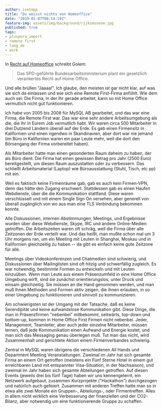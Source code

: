 ```yaml
---
author: isotopp
title: "Du weisst nichts von Homeoffice"
date: "2019-01-07T09:14:19Z"
feature-img: assets/img/background/rijksmuseum.jpg
published: true
tags:
- pluspora_import
- remote first
- lang_de
- work
---
```


In [Recht auf Homeoffice](https://www.golem.de/news/spd-arbeitsministerium-will-recht-auf-homeoffice-per-gesetz-1901-138520.html) schreibt Golem:

> Das SPD-geführte Bundesarbeitsministerium plant ein gesetzlich verankertes Recht auf Home Office.

Und alle brüllen "Jaaaa!".
Ich glaube, den meisten ist gar nicht klar, auf was sie sich da einlassen und wie sich eine Remote First-Firma anfühlt.
Wie dem auch sei:
Die Firma, in der Ihr gerade arbeitet, kann so mit Home Office vermutlich nicht gut funktionieren.

Ich habe von 2005 bis 2008 für MySQL AB gearbeitet, und das war eine Firma, die Remote First war.
Das war eine sehr andere Arbeitsumgebung als die, die ihr in Eurem Job vermutlich habt.
Wir waren circa 500 Mitarbeiter in drei Dutzend Ländern überall auf der Erde.
Es gab einen Firmensitz in Kalifornien und einen irgendwo in Skandinavien, aber dort war nie jemand (im Büro in Kalifornien waren ein paar Leute mehr, weil die dort den Börsengang der Firma vorbereitet haben).

Als Mitarbeiter hatte man einen gesonderten Raum daheim zu haben, der als Büro dient.
Die Firma hat einen gewissen Betrag pro Jahr (2500 Euro) bereitgestellt, um diesen Raum auszustatten oder zu verbessern.
Das schließt Arbeitsmaterial (Laptop) wie Büroausstattung (Stuhl, Tisch, etc pp) mit ein. 

Weil es faktisch keine Firmenräume gab, gab es auch kein Firmen-VPN, denn das hätte den Zugang erschwert.
Stattdessen gab es einen Haufen Webdienste, über die die Kommunikation stattfand.
Diese waren verschlüsselt und mit einem Single Sign On versehen, aber generell von überall zugänglich von wo aus man eine TLS Verbindung bekommen konnte.

Alle Diskussionen, internen Abstimmungen, Meetings, und Ergebnisse wurden über diese Webdienste, Skype, IRC und andere Online-Medien getroffen.
Die Arbeitszeiten waren oft schräg, weil die Firma über alle Zeitzonen der Erde verteilt war.
Und das heißt, man mußte schon mal um 3 Uhr morgens ran, um ein Meeting mit Leuten in Shanghai, Moskau und in Kalifornien gleichzeitig zu haben -- da gibt es einfach keine gute Zeitzone für alle.

Meetings über Videokonferenzen und Chatmedien sind schwierig, und Diskussionen über Mailinglisten sind oft hitzig und schwerfällig zugleich.
Es war notwendig, bestimmte Formen zu entwickeln und mit Leuten einzuüben.
Wenn man Leute aus einem Präsenzumfeld in eine Home Office Umgebung wirft, sind sie zunächst orientierungslos, unter Druck und einsam gleichzeitig.
Sie müssen an die Hand genommen werden, und man muß Ihnen Methoden und Formen aktiv zeigen, die ihnen erlauben, in so einer Umgebung zu funktionieren und sinnvoll zu kommunizieren.

Am schwierigsten ist der Umgang mit der Tatsache, daß es keine Serendipität und keine aufwandslose Kommunikation gibt.
Diese Dinge, die man in Präsenzfirmen "nebenbei" mitbekommt, seitwärts, top-down und bottom-up, kommen in Home Office First Firmen nicht nebenbei.
Jeder, Management, Teamleiter, aber auch jeder einzelne Mitarbeiter, müssen lernen, daß jede Kommunikation einen Aufwand und Energie kostet, und man sich das Messaging genau überlegen muß. 
Tut man das nicht, wird Zusammenhalt und gerichtete Aktion einem Firmenverbandes schwierig.

Zentral in MySQL waren übrigens die verschiedenen All Hands und Department Meeting Veranstaltungen.
Zweimal im Jahr hat sich gesamte Firma an einem Ort getroffen (meistens ein Fünf Sterne Hotel in einem gut erreichbaren Land mit entspannter Visa-Situation, in der Nachsaison), und zweimal im Jahr haben sich gesamte Abteilungen getroffen.
Auf diesen Events (jeweils drei bis fünf Tage) haben wir uns kennengelernt, ein Netzwerk aufgebaut, zusammen Kurzprojekte ("Hackathon") durchgezogen und natürlich auch gefeiert.
Zusammen mit anderen Treffen hatte man so in etwa alle zwei Monate ein Gruppen-, Abteilungs-, oder Firmentreffen.
Alles in allem nicht wirklich eine Verbesserung der finanziellen und der CO2-Bilanz, aber notwendig um eine funktionierende Gruppe zu schaffen.
